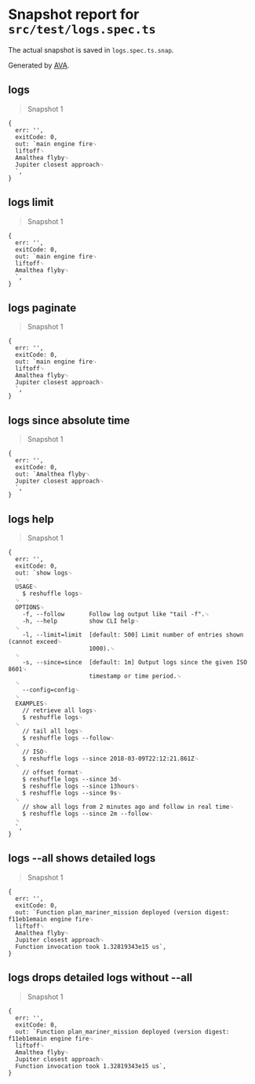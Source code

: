 # Snapshot report for `src/test/logs.spec.ts`

The actual snapshot is saved in `logs.spec.ts.snap`.

Generated by [AVA](https://ava.li).

## logs

> Snapshot 1

    {
      err: '',
      exitCode: 0,
      out: `main engine fire␊
      liftoff␊
      Amalthea flyby␊
      Jupiter closest approach␊
      `,
    }

## logs limit

> Snapshot 1

    {
      err: '',
      exitCode: 0,
      out: `main engine fire␊
      liftoff␊
      Amalthea flyby␊
      `,
    }

## logs paginate

> Snapshot 1

    {
      err: '',
      exitCode: 0,
      out: `main engine fire␊
      liftoff␊
      Amalthea flyby␊
      Jupiter closest approach␊
      `,
    }

## logs since absolute time

> Snapshot 1

    {
      err: '',
      exitCode: 0,
      out: `Amalthea flyby␊
      Jupiter closest approach␊
      `,
    }

## logs help

> Snapshot 1

    {
      err: '',
      exitCode: 0,
      out: `show logs␊
      ␊
      USAGE␊
        $ reshuffle logs␊
      ␊
      OPTIONS␊
        -f, --follow       Follow log output like "tail -f".␊
        -h, --help         show CLI help␊
      ␊
        -l, --limit=limit  [default: 500] Limit number of entries shown (cannot exceed␊
                           1000).␊
      ␊
        -s, --since=since  [default: 1m] Output logs since the given ISO 8601␊
                           timestamp or time period.␊
      ␊
        --config=config␊
      ␊
      EXAMPLES␊
        // retrieve all logs␊
        $ reshuffle logs␊
      ␊
        // tail all logs␊
        $ reshuffle logs --follow␊
      ␊
        // ISO␊
        $ reshuffle logs --since 2018-03-09T22:12:21.861Z␊
      ␊
        // offset format␊
        $ reshuffle logs --since 3d␊
        $ reshuffle logs --since 13hours␊
        $ reshuffle logs --since 9s␊
      ␊
        // show all logs from 2 minutes ago and follow in real time␊
        $ reshuffle logs --since 2m --follow␊
      ␊
      `,
    }

## logs --all shows detailed logs

> Snapshot 1

    {
      err: '',
      exitCode: 0,
      out: `Function plan_mariner_mission deployed (version digest: f11eb1emain engine fire␊
      liftoff␊
      Amalthea flyby␊
      Jupiter closest approach␊
      Function invocation took 1.32819343e15 us`,
    }

## logs drops detailed logs without --all

> Snapshot 1

    {
      err: '',
      exitCode: 0,
      out: `Function plan_mariner_mission deployed (version digest: f11eb1emain engine fire␊
      liftoff␊
      Amalthea flyby␊
      Jupiter closest approach␊
      Function invocation took 1.32819343e15 us`,
    }
